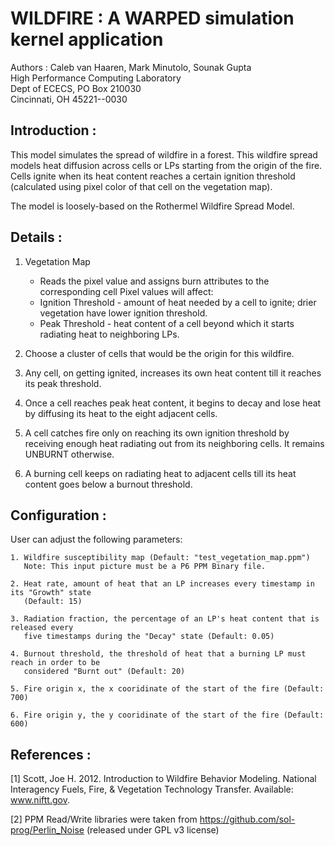 # WILDFIRE : A WARPED simulation kernel application #

Authors : Caleb van Haaren, Mark Minutolo, Sounak Gupta <br>
High Performance Computing Laboratory <br>
Dept of ECECS, PO Box 210030 <br>
Cincinnati, OH  45221--0030 <br>

## Introduction : ##

This model simulates the spread of wildfire in a forest. This wildfire spread models 
heat diffusion across cells or LPs starting from the origin of the fire. Cells ignite 
when its heat content reaches a certain ignition threshold (calculated using pixel 
color of that cell on the vegetation map).

The model is loosely-based on the Rothermel Wildfire Spread Model.

## Details : ##

1. Vegetation Map
    - Reads the pixel value and assigns burn attributes to the corresponding cell
    Pixel values will affect:
    + Ignition Threshold -  amount of heat needed by a cell to ignite; drier vegetation 
    have lower ignition threshold.
    + Peak Threshold - heat content of a cell beyond which it starts radiating heat to 
    neighboring LPs.

2. Choose a cluster of cells that would be the origin for this wildfire.

3. Any cell, on getting ignited, increases its own heat content till it reaches its peak 
threshold.

4. Once a cell reaches peak heat content, it begins to decay and lose heat by diffusing 
its heat to the eight adjacent cells.

5. A cell catches fire only on reaching its own ignition threshold by receiving enough 
heat radiating out from its neighboring cells. It remains UNBURNT otherwise.

6. A burning cell keeps on radiating heat to adjacent cells till its heat content goes 
below a burnout threshold.


## Configuration : ##

User can adjust the following parameters:

    1. Wildfire susceptibility map (Default: "test_vegetation_map.ppm")
       Note: This input picture must be a P6 PPM Binary file.

    2. Heat rate, amount of heat that an LP increases every timestamp in its "Growth" state
       (Default: 15)

    3. Radiation fraction, the percentage of an LP's heat content that is released every 
       five timestamps during the "Decay" state (Default: 0.05)

    4. Burnout threshold, the threshold of heat that a burning LP must reach in order to be
       considered "Burnt out" (Default: 20)

    5. Fire origin x, the x cooridinate of the start of the fire (Default: 700)

    6. Fire origin y, the y cooridinate of the start of the fire (Default: 600)


## References : ##

[1] Scott, Joe H. 2012. Introduction to Wildfire Behavior Modeling. National Interagency
Fuels, Fire, & Vegetation Technology Transfer. Available: www.niftt.gov.

[2] PPM Read/Write libraries were taken from https://github.com/sol-prog/Perlin_Noise
(released under GPL v3 license)


